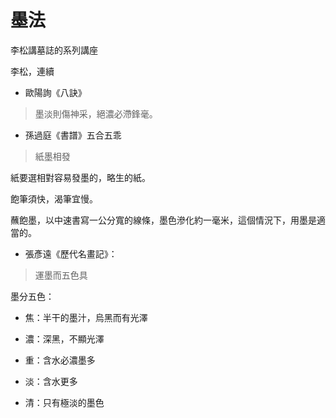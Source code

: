 # 墨法

李松講墓誌的系列講座

李松，連續

- 歐陽詢《八訣》

> 墨淡則傷神采，絕濃必滯鋒毫。

- 孫過庭《書譜》五合五乖

> 紙墨相發

紙要選相對容易發墨的，略生的紙。

飽筆須快，渴筆宜慢。

蘸飽墨，以中速書寫一公分寬的線條，墨色滲化約一毫米，這個情況下，用墨是適當的。

- 張彥遠《歷代名畫記》：

> 運墨而五色具

墨分五色：

- 焦：半干的墨汁，烏黑而有光澤

- 濃：深黑，不顯光澤

- 重：含水必濃墨多

- 淡：含水更多

- 清：只有極淡的墨色

